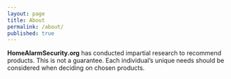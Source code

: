 ```yaml
---
layout: page
title: About
permalink: /about/
published: true
---
```


**HomeAlarmSecurity.org** has conducted impartial research to recommend products. This is not a guarantee. Each individual’s unique needs should be considered when deciding on chosen products.
